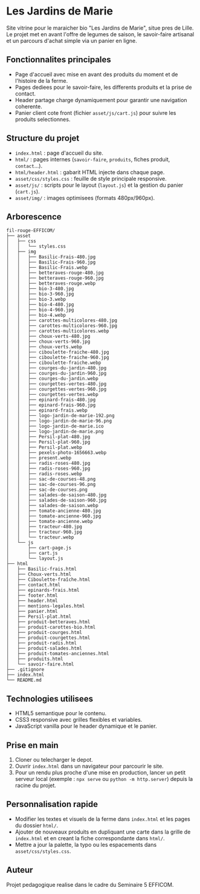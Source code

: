 # Les Jardins de Marie

Site vitrine pour le maraicher bio "Les Jardins de Marie", situe pres de Lille. Le projet met en avant l'offre de legumes de saison, le savoir-faire artisanal et un parcours d'achat simple via un panier en ligne.

## Fonctionnalites principales
- Page d'accueil avec mise en avant des produits du moment et de l'histoire de la ferme.
- Pages dediees pour le savoir-faire, les differents produits et la prise de contact.
- Header partage charge dynamiquement pour garantir une navigation coherente.
- Panier client cote front (fichier `asset/js/cart.js`) pour suivre les produits selectionnes.

## Structure du projet
- `index.html` : page d'accueil du site.
- `html/` : pages internes (`savoir-faire`, `produits`, fiches produit, `contact`...).
- `html/header.html` : gabarit HTML injecte dans chaque page.
- `asset/css/styles.css` : feuille de style principale responsive.
- `asset/js/` : scripts pour le layout (`layout.js`) et la gestion du panier (`cart.js`).
- `asset/img/` : images optimisees (formats 480px/960px).

## Arborescence
```text
fil-rouge-EFFICOM/
├── asset
│   ├── css
│   │   └── styles.css
│   ├── img
│   │   ├── Basilic-Frais-480.jpg
│   │   ├── Basilic-Frais-960.jpg
│   │   ├── Basilic-Frais.webp
│   │   ├── betteraves-rouge-480.jpg
│   │   ├── betteraves-rouge-960.jpg
│   │   ├── betteraves-rouge.webp
│   │   ├── bio-3-480.jpg
│   │   ├── bio-3-960.jpg
│   │   ├── bio-3.webp
│   │   ├── bio-4-480.jpg
│   │   ├── bio-4-960.jpg
│   │   ├── bio-4.webp
│   │   ├── carottes-multicolores-480.jpg
│   │   ├── carottes-multicolores-960.jpg
│   │   ├── carottes-multicolores.webp
│   │   ├── choux-verts-480.jpg
│   │   ├── choux-verts-960.jpg
│   │   ├── choux-verts.webp
│   │   ├── ciboulette-fraiche-480.jpg
│   │   ├── ciboulette-fraiche-960.jpg
│   │   ├── ciboulette-fraiche.webp
│   │   ├── courges-du-jardin-480.jpg
│   │   ├── courges-du-jardin-960.jpg
│   │   ├── courges-du-jardin.webp
│   │   ├── courgettes-vertes-480.jpg
│   │   ├── courgettes-vertes-960.jpg
│   │   ├── courgettes-vertes.webp
│   │   ├── epinard-frais-480.jpg
│   │   ├── epinard-frais-960.jpg
│   │   ├── epinard-frais.webp
│   │   ├── logo-jardin-de-marie-192.png
│   │   ├── logo-jardin-de-marie-96.png
│   │   ├── logo-jardin-de-marie.ico
│   │   ├── logo-jardin-de-marie.png
│   │   ├── Persil-plat-480.jpg
│   │   ├── Persil-plat-960.jpg
│   │   ├── Persil-plat.webp
│   │   ├── pexels-photo-1656663.webp
│   │   ├── present.webp
│   │   ├── radis-roses-480.jpg
│   │   ├── radis-roses-960.jpg
│   │   ├── radis-roses.webp
│   │   ├── sac-de-courses-48.png
│   │   ├── sac-de-courses-96.png
│   │   ├── sac-de-courses.png
│   │   ├── salades-de-saison-480.jpg
│   │   ├── salades-de-saison-960.jpg
│   │   ├── salades-de-saison.webp
│   │   ├── tomate-ancienne-480.jpg
│   │   ├── tomate-ancienne-960.jpg
│   │   ├── tomate-ancienne.webp
│   │   ├── tracteur-480.jpg
│   │   ├── tracteur-960.jpg
│   │   └── tracteur.webp
│   └── js
│       ├── cart-page.js
│       ├── cart.js
│       └── layout.js
├── html
│   ├── Basilic-frais.html
│   ├── Choux-verts.html
│   ├── Ciboulette-fraîche.html
│   ├── contact.html
│   ├── epinards-frais.html
│   ├── footer.html
│   ├── header.html
│   ├── mentions-legales.html
│   ├── panier.html
│   ├── Persil-plat.html
│   ├── produit-betteraves.html
│   ├── produit-carottes-bio.html
│   ├── produit-courges.html
│   ├── produit-courgettes.html
│   ├── produit-radis.html
│   ├── produit-salades.html
│   ├── produit-tomates-anciennes.html
│   ├── produits.html
│   └── savoir-faire.html
├── .gitignore
├── index.html
└── README.md
```

## Technologies utilisees
- HTML5 semantique pour le contenu.
- CSS3 responsive avec grilles flexibles et variables.
- JavaScript vanilla pour le header dynamique et le panier.

## Prise en main
1. Cloner ou telecharger le depot.
2. Ouvrir `index.html` dans un navigateur pour parcourir le site.
3. Pour un rendu plus proche d'une mise en production, lancer un petit serveur local (exemple : `npx serve` ou `python -m http.server`) depuis la racine du projet.

## Personnalisation rapide
- Modifier les textes et visuels de la ferme dans `index.html` et les pages du dossier `html/`.
- Ajouter de nouveaux produits en dupliquant une carte dans la grille de `index.html` et en creant la fiche correspondante dans `html/`.
- Mettre a jour la palette, la typo ou les espacements dans `asset/css/styles.css`.

## Auteur
Projet pedagogique realise dans le cadre du Seminaire 5 EFFICOM.
